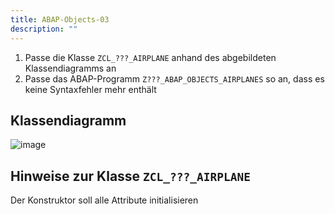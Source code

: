 ```yaml
---
title: ABAP-Objects-03
description: ""
---
```


1. Passe die Klasse `ZCL_???_AIRPLANE` anhand des abgebildeten Klassendiagramms an
2. Passe das ABAP-Programm `Z???_ABAP_OBJECTS_AIRPLANES` so an, dass es keine Syntaxfehler mehr enthält

## Klassendiagramm

![image](https://user-images.githubusercontent.com/47243617/210181562-cafa13fd-fcaf-4a93-9452-f99f1b57ffb2.png)

## Hinweise zur Klasse `ZCL_???_AIRPLANE`

Der Konstruktor soll alle Attribute initialisieren
